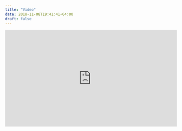 ```yaml
---
title: "Video"
date: 2018-11-08T19:41:41+04:00
draft: false
---
```


<iframe width="560" height="315" src="https://www.youtube.com/embed/videoseries?list=PLkrustvc7dzCBWIk4_Umj8mCwnNWp4rix" frameborder="0" allow="accelerometer; autoplay; clipboard-write; encrypted-media; gyroscope; picture-in-picture" allowfullscreen></iframe>
